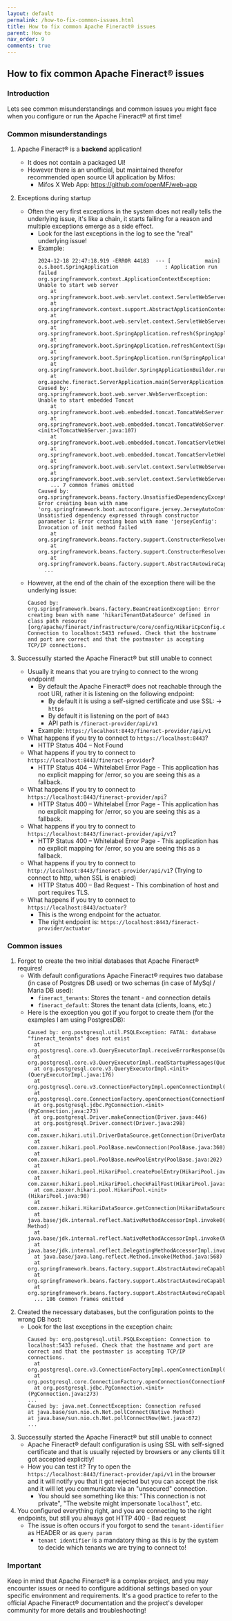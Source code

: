 ```yaml
---
layout: default
permalink: /how-to-fix-common-issues.html
title: How to fix common Apache Fineract® issues
parent: How to
nav_order: 9
comments: true
---
```


## How to fix common Apache Fineract® issues

### Introduction
Lets see common misunderstandings and common issues you might face when you configure or run the Apache Fineract® at first time!

### Common misunderstandings

1. Apache Fineract® is a **backend** application!
    * It does not contain a packaged UI!
    * However there is an unofficial, but maintained therefor recommended open source UI application by Mifos:
      * Mifos X Web App: https://github.com/openMF/web-app
     
2. Exceptions during startup
    * Often the very first exceptions in the system does not really tells the underlying issue, it's like a chain, it starts failing for a reason and multiple exceptions emerge as a side effect.
      * Look for the last exceptions in the log to see the "real" underlying issue! 
      * Example:
        ```
        2024-12-18 22:47:18.919 -ERROR 44183  --- [           main] o.s.boot.SpringApplication               : Application run failed
        org.springframework.context.ApplicationContextException: Unable to start web server
        	at org.springframework.boot.web.servlet.context.ServletWebServerApplicationContext.onRefresh(ServletWebServerApplicationContext.java:165)
        	at org.springframework.context.support.AbstractApplicationContext.refresh(AbstractApplicationContext.java:619)
        	at org.springframework.boot.web.servlet.context.ServletWebServerApplicationContext.refresh(ServletWebServerApplicationContext.java:146)
        	at org.springframework.boot.SpringApplication.refresh(SpringApplication.java:754)
        	at org.springframework.boot.SpringApplication.refreshContext(SpringApplication.java:456)
        	at org.springframework.boot.SpringApplication.run(SpringApplication.java:335)
        	at org.springframework.boot.builder.SpringApplicationBuilder.run(SpringApplicationBuilder.java:149)
        	at org.apache.fineract.ServerApplication.main(ServerApplication.java:57)
        Caused by: org.springframework.boot.web.server.WebServerException: Unable to start embedded Tomcat
        	at org.springframework.boot.web.embedded.tomcat.TomcatWebServer.initialize(TomcatWebServer.java:147)
        	at org.springframework.boot.web.embedded.tomcat.TomcatWebServer.<init>(TomcatWebServer.java:107)
        	at org.springframework.boot.web.embedded.tomcat.TomcatServletWebServerFactory.getTomcatWebServer(TomcatServletWebServerFactory.java:516)
        	at org.springframework.boot.web.embedded.tomcat.TomcatServletWebServerFactory.getWebServer(TomcatServletWebServerFactory.java:222)
        	at org.springframework.boot.web.servlet.context.ServletWebServerApplicationContext.createWebServer(ServletWebServerApplicationContext.java:188)
        	at org.springframework.boot.web.servlet.context.ServletWebServerApplicationContext.onRefresh(ServletWebServerApplicationContext.java:162)
        	... 7 common frames omitted
        Caused by: org.springframework.beans.factory.UnsatisfiedDependencyException: Error creating bean with name 'org.springframework.boot.autoconfigure.jersey.JerseyAutoConfiguration': Unsatisfied dependency expressed through constructor parameter 1: Error creating bean with name 'jerseyConfig': Invocation of init method failed
        	at org.springframework.beans.factory.support.ConstructorResolver.createArgumentArray(ConstructorResolver.java:795)
        	at org.springframework.beans.factory.support.ConstructorResolver.autowireConstructor(ConstructorResolver.java:237)
        	at org.springframework.beans.factory.support.AbstractAutowireCapableBeanFactory.autowireConstructor(AbstractAutowireCapableBeanFactory.java:1375)
          ...
        ```
    * However, at the end of the chain of the exception there will be the underlying issue:
      ```
      Caused by: org.springframework.beans.factory.BeanCreationException: Error creating bean with name 'hikariTenantDataSource' defined in class path resource [org/apache/fineract/infrastructure/core/config/HikariCpConfig.class]: Connection to localhost:5433 refused. Check that the hostname and port are correct and that the postmaster is accepting TCP/IP connections.
      ```
3. Successully started the Apache Fineract® but still unable to connect
    * Usually it means that you are trying to connect to the wrong endpoint!
      * By default the Apache Fineract® does not reachable through the root URI, rather it is listening on the following endpoint:
        * By default it is using a self-signed certificate and use SSL: -> `https`
        * By default it is listening on the port of `8443`
        * API path is `/fineract-provider/api/v1`
      * Example:
        `https://localhost:8443/fineract-provider/api/v1`
    * What happens if you try to connect to `https://localhost:8443`?
      * HTTP Status 404 – Not Found
    * What happens if you try to connect to `https://localhost:8443/fineract-provider`?
      * HTTP Status 404 – Whitelabel Error Page - This application has no explicit mapping for /error, so you are seeing this as a fallback.
    * What happens if you try to connect to `https://localhost:8443/fineract-provider/api`?
      * HTTP Status 400 – Whitelabel Error Page - This application has no explicit mapping for /error, so you are seeing this as a fallback.
    * What happens if you try to connect to `https://localhost:8443/fineract-provider/api/v1`?
      * HTTP Status 400 – Whitelabel Error Page - This application has no explicit mapping for /error, so you are seeing this as a fallback.
    * What happens if you try to connect to `http://localhost:8443/fineract-provider/api/v1`? (Trying to connect to http, when SSL is enabled)
      * HTTP Status 400 – Bad Request - This combination of host and port requires TLS.
    * What happens if you try to connect to `https://localhost:8443/actuator`?
      * This is the wrong endpoint for the actuator.
      * The right endpoint is: `https://localhost:8443/fineract-provider/actuator`
        
### Common issues

1. Forgot to create the two initial databases that Apache Fineract® requires!
    * With default configurations Apache Fineract® requires two database (in case of Postgres DB used) or two schemas (in case of MySql / Maria DB used):
      * `fineract_tenants`: Stores the tenant - and connection details
      * `fineract_default`: Stores the tenant data (clients, loans, etc.)
    * Here is the exception you got if you forgot to create them (for the examples I am using PostgresDB):
      ```
      Caused by: org.postgresql.util.PSQLException: FATAL: database "fineract_tenants" does not exist
    	at org.postgresql.core.v3.QueryExecutorImpl.receiveErrorResponse(QueryExecutorImpl.java:2733)
    	at org.postgresql.core.v3.QueryExecutorImpl.readStartupMessages(QueryExecutorImpl.java:2845)
    	at org.postgresql.core.v3.QueryExecutorImpl.<init>(QueryExecutorImpl.java:176)
    	at org.postgresql.core.v3.ConnectionFactoryImpl.openConnectionImpl(ConnectionFactoryImpl.java:323)
    	at org.postgresql.core.ConnectionFactory.openConnection(ConnectionFactory.java:54)
    	at org.postgresql.jdbc.PgConnection.<init>(PgConnection.java:273)
    	at org.postgresql.Driver.makeConnection(Driver.java:446)
    	at org.postgresql.Driver.connect(Driver.java:298)
    	at com.zaxxer.hikari.util.DriverDataSource.getConnection(DriverDataSource.java:137)
    	at com.zaxxer.hikari.pool.PoolBase.newConnection(PoolBase.java:360)
    	at com.zaxxer.hikari.pool.PoolBase.newPoolEntry(PoolBase.java:202)
    	at com.zaxxer.hikari.pool.HikariPool.createPoolEntry(HikariPool.java:461)
    	at com.zaxxer.hikari.pool.HikariPool.checkFailFast(HikariPool.java:550)
    	at com.zaxxer.hikari.pool.HikariPool.<init>(HikariPool.java:98)
    	at com.zaxxer.hikari.HikariDataSource.getConnection(HikariDataSource.java:111)
    	at java.base/jdk.internal.reflect.NativeMethodAccessorImpl.invoke0(Native Method)
    	at java.base/jdk.internal.reflect.NativeMethodAccessorImpl.invoke(NativeMethodAccessorImpl.java:77)
    	at java.base/jdk.internal.reflect.DelegatingMethodAccessorImpl.invoke(DelegatingMethodAccessorImpl.java:43)
    	at java.base/java.lang.reflect.Method.invoke(Method.java:568)
    	at org.springframework.beans.factory.support.AbstractAutowireCapableBeanFactory.invokeCustomInitMethod(AbstractAutowireCapableBeanFactory.java:1910)
    	at org.springframework.beans.factory.support.AbstractAutowireCapableBeanFactory.invokeInitMethods(AbstractAutowireCapableBeanFactory.java:1863)
    	at org.springframework.beans.factory.support.AbstractAutowireCapableBeanFactory.initializeBean(AbstractAutowireCapableBeanFactory.java:1802)
    	... 186 common frames omitted
      ```
2. Created the necessary databases, but the configuration points to the wrong DB host:
    * Look for the last exceptions in the exception chain:
      ```
      Caused by: org.postgresql.util.PSQLException: Connection to localhost:5433 refused. Check that the hostname and port are correct and that the postmaster is accepting TCP/IP connections.
    	at org.postgresql.core.v3.ConnectionFactoryImpl.openConnectionImpl(ConnectionFactoryImpl.java:352)
    	at org.postgresql.core.ConnectionFactory.openConnection(ConnectionFactory.java:54)
    	at org.postgresql.jdbc.PgConnection.<init>(PgConnection.java:273)
      ...
      Caused by: java.net.ConnectException: Connection refused
  	  at java.base/sun.nio.ch.Net.pollConnect(Native Method)
  	  at java.base/sun.nio.ch.Net.pollConnectNow(Net.java:672)
      ...
      ```
3. Successully started the Apache Fineract® but still unable to connect
    * Apache Fineract® default configuration is using SSL with self-signed certificate and that is usually rejected by browsers or any clients till it got accepted explicitly!
    * How you can test it? Try to open the `https://localhost:8443/fineract-provider/api/v1` in the browser and it will notify you that it got rejected but you can accept the risk and it will let you communicate via an "unsecured" connection.
      * You should see something like this: "This connection is not private", "The website might impersonate `localhost`", etc.
4. You configured everything right, and you are connecting to the right endpoints, but still you always got HTTP 400 - Bad request
    * The issue is often occurs if you forgot to send the `tenant-identifier` as HEADER or as `query param`
      * `tenant identifier` is a mandatory thing as this is by the system to decide which tenants we are trying to connect to!
 
### Important
Keep in mind that Apache Fineract® is a complex project, and you may encounter issues or need to configure additional settings based on your specific environment and requirements. It's a good practice to refer to the official Apache Fineract® documentation and the project's developer community for more details and troubleshooting!
